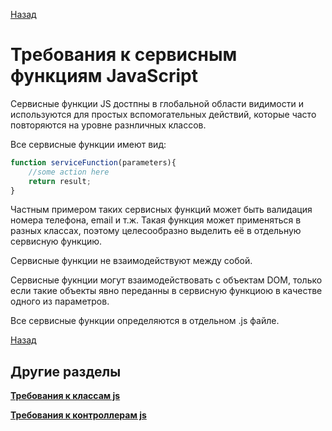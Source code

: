 [Назад](../)

# Требования к сервисным функциям JavaScript

Сервисные функции JS достпны в глобальной области видимости и используются для простых вспомогательных действий, которые часто повторяются на уровне разнличных классов.

Все сервисные функции имеют вид:

```js
function serviceFunction(parameters){
    //some action here
    return result;
}
```

Частным примером таких сервисных функций может быть валидация номера телефона, email и т.ж. Такая функция может применяться в разных классах, поэтому целесообразно выделить её в отдельную сервисную функцию.

Сервисные функции не взаимодействуют между собой.

Сервисные фукнции могут взаимодействовать с объектам DOM, только если такие объекты явно переданны в сервисную функциою в качестве одного из параметров.

Все сервисные функции определяются в отдельном .js файле.  

[Назад](../)

## Другие разделы

[**Требования к классам js**](class.md)
 
[**Требования к контроллерам js**](controller.md)
